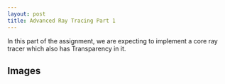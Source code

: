 ```yaml
---
layout: post
title: Advanced Ray Tracing Part 1
---
```

In this part of the assignment, we are expecting to implement a core ray tracer which also has Transparency in it.





## Images
